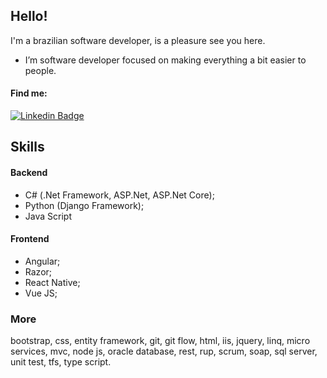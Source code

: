 ## Hello!

I'm a brazilian software developer, is a pleasure see you here.

 - I’m software developer focused on making everything a bit easier to people.

#### Find me:
[![Linkedin Badge](https://img.shields.io/badge/-LinkedIn-blue?style=flat&logo=Linkedin&logoColor=white&link=http://bit.ly/linkedinhudsonnascimento/)](http://bit.ly/linkedinhudsonnascimento)

## Skills

#### Backend
  - C# (.Net Framework, ASP.Net, ASP.Net Core);
  - Python (Django Framework);
  - Java Script
  
#### Frontend
  - Angular;
  - Razor;
  - React Native;
  - Vue JS;

### More
bootstrap, css, entity framework, git, git flow, html, iis, jquery, linq, micro services, mvc, node js, oracle database, rest, rup, scrum, soap, sql server, unit test, tfs, type script.
